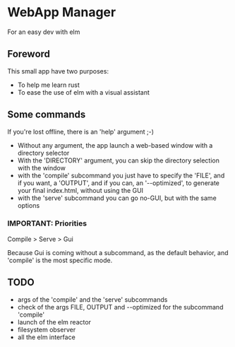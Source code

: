 # WebApp Manager

For an easy dev with elm

## Foreword

This small app have two purposes:

* To help me learn rust
* To ease the use of elm with a visual assistant

## Some commands

If you're lost offline, there is an 'help' argument ;-)

* Without any argument, the app launch a web-based window with a directory selector
* With the 'DIRECTORY' argument, you can skip the directory selection with the window
* with the 'compile' subcommand you just have to specify the 'FILE', and if you want, a 'OUTPUT', and if you can, an '--optimized', to generate your final index.html, without using the GUI
* with the 'serve' subcommand you can go no-GUI, but with the same options

### IMPORTANT: Priorities

Compile > Serve > Gui

Because Gui is coming without a subcommand, as the default behavior, and 'compile' is the most specific mode.

## TODO

* args of the 'compile' and the 'serve' subcommands
* check of the args FILE, OUTPUT and --optimized for the subcommand 'compile'
* launch of the elm reactor
* filesystem observer
* all the elm interface
